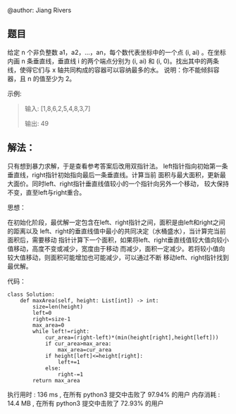 @author: Jiang Rivers
## 题目
给定 n 个非负整数 a1，a2，...，an，每个数代表坐标中的一个点 (i, ai) 。在坐标内画 n 条垂直线，垂直线 i 的两个端点分别为 (i, ai) 和 (i, 0)。找出其中的两条线，使得它们与 x 轴共同构成的容器可以容纳最多的水。
说明：你不能倾斜容器，且 n 的值至少为 2。

示例:

> 输入: [1,8,6,2,5,4,8,3,7]
>
> 输出: 49

## 解法：
只有想到暴力求解，于是查看参考答案后改用双指针法。
left指针指向初始第一条垂直线，right指针初始指向最后一条垂直线。计算当前
面积与最大面积，更新最大面价。同时left、right指针垂直线值较小的一个指针向另外一个移动，
较大保持不变，直至left与right重合。

思想：

在初始化阶段，最优解一定包含在left、right指针之间，面积是由left和right之间的距离以及
left、right的垂直线值中最小的共同决定（水桶盛水），当计算完当前面积后，需要移动
指针计算下一个面积，如果将left、right垂直线值较大值向较小值移动，高度不变或减少，宽度由于移动
而减少，面积一定减少。若将较小值向较大值移动，则面积可能增加也可能减少，可以通过不断
移动left、right指针找到最优解。

代码：

    class Solution:
        def maxArea(self, height: List[int]) -> int:
            size=len(height)
            left=0
            right=size-1
            max_area=0
            while left!=right:
                cur_area=(right-left)*(min(height[right],height[left]))
                if cur_area>max_area:
                    max_area=cur_area
                if height[left]<=height[right]:
                    left+=1
                else:
                    right-=1
            return max_area
        
        
        
执行用时 :
136 ms
, 在所有 python3 提交中击败了
97.94%
的用户
内存消耗 :
14.4 MB
, 在所有 python3 提交中击败了
72.93%
的用户